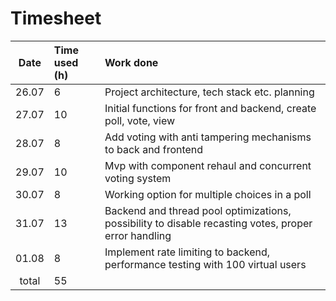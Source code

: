 # Timesheet

| Date  | Time used (h) | Work done                                                                                            |
|:-----:|:--------------|:-----------------------------------------------------------------------------------------------------|
| 26.07 | 6             | Project architecture, tech stack etc. planning                                                       |
| 27.07 | 10            | Initial functions for front and backend, create poll, vote, view                                     |
| 28.07 | 8             | Add voting with anti tampering mechanisms to back and frontend                                       |
| 29.07 | 10            | Mvp with component rehaul and concurrent voting system                                               |
| 30.07 | 8             | Working option for multiple choices in a poll                                                        |
| 31.07 | 13            | Backend and thread pool optimizations, possibility to disable recasting votes, proper error handling |
| 01.08 | 8             | Implement rate limiting to backend, performance testing with 100 virtual users                       |
| total | 55            |                                                                                                      |